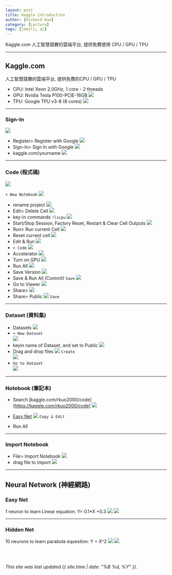 ```yaml
---
layout: post
title: Kaggle Introduction
author: [Richard Kuo]
category: [Lecture]
tags: [jekyll, ai]
---
```


Kaggle.com 人工智慧競賽的雲端平台, 提供免費使用 CPU / GPU / TPU

---
## Kaggle.com
人工智慧競賽的雲端平台, 提供免費的CPU / GPU / TPU<br>
* CPU: Intel  Xeon 2.0GHz, 1 core - 2 threads
* GPU: Nvidia Tesla P100-PCIE-16GB
![](https://tpucdn.com/gpu-specs/images/c/2888-front.small.jpg)
* TPU: Google TPU v3-8 (8 cores)
![](https://storage.googleapis.com/kaggle-media/tpu/tpu_rule_of_thumb.png)

---
### Sign-In
![](https://github.com/rkuo2000/AI-course/blob/gh-pages/images/Kaggle.png?raw=true)
* Register> Register with Google
![](https://github.com/rkuo2000/AI-course/blob/gh-pages/images/Kaggle_Register.png?raw=true)
* Sign-In> Sign In with Google
![](https://github.com/rkuo2000/AI-course/blob/gh-pages/images/Kaggle_Sign_In.png?raw=true)
* kaggle.com/yourname
![](https://github.com/rkuo2000/AI-course/blob/gh-pages/images/Kaggle_home.png?raw=true)

---
### Code (程式碼)
![](https://github.com/rkuo2000/AI-course/blob/gh-pages/images/Kaggle_Code.png?raw=true)

`+ New Notebook`
![](https://github.com/rkuo2000/AI-course/blob/gh-pages/images/Kaggle_New_Notebook.png?raw=true)

* rename project
![](https://github.com/rkuo2000/AI-course/blob/gh-pages/images/Kaggle_rename_notebook.png?raw=true)
* Edit> Delete Cell
![](https://github.com/rkuo2000/AI-course/blob/gh-pages/images/Kaggle_Edit_DeleteCell.png?raw=true)
* key-in commands `!lscpu`
![](https://github.com/rkuo2000/AI-course/blob/gh-pages/images/Kaggle_keyin_code.png?raw=true)
* Start/Stop Session, Factory Reset, Restart & Clear Cell Outputs
![](https://github.com/rkuo2000/AI-course/blob/gh-pages/images/Kaggle_Reset.png?raw=true)
* Run> Run current Cell
![](https://github.com/rkuo2000/AI-course/blob/gh-pages/images/Kaggle_Run_current_cell.png?raw=true)
* Reset current cell
![](https://github.com/rkuo2000/AI-course/blob/gh-pages/images/Kaggle_Reset.png?raw=true)
* Edit & Run
![](https://github.com/rkuo2000/AI-course/blob/gh-pages/images/Kaggle_edit_and_run.png?raw=true)
* `+ Code`
![](https://github.com/rkuo2000/AI-course/blob/gh-pages/images/Kaggle_add_code.png?raw=true)
* Accelerator 
![](https://github.com/rkuo2000/AI-course/blob/gh-pages/images/Kaggle_Accelerator.png?raw=true)
* Turn on GPU
![](https://github.com/rkuo2000/AI-course/blob/gh-pages/images/Kaggle_Turn_on_GPU.png?raw=true)
* Run All
![](https://github.com/rkuo2000/AI-course/blob/gh-pages/images/Kaggle_run_all.png?raw=true)
* Save Version
![](https://github.com/rkuo2000/AI-course/blob/gh-pages/images/Kaggle_Save_Version.png?raw=true)
* Save & Run All (Commit) 
`Save`
![](https://github.com/rkuo2000/AI-course/blob/gh-pages/images/Kaggle_Save_and_Run_All.png?raw=true)
* Go to Viewer
![](https://github.com/rkuo2000/AI-course/blob/gh-pages/images/Kaggle_Go_to_Viewer.png?raw=true)
* Share> 
![](https://github.com/rkuo2000/AI-course/blob/gh-pages/images/Kaggle_Share.png?raw=true)
* Share> Public
![](https://github.com/rkuo2000/AI-course/blob/gh-pages/images/Kaggle_Share_Public.png?raw=true)
`Save`<br>

---
### Dataset (資料集)
* Datasets
![](https://github.com/rkuo2000/AI-course/blob/gh-pages/images/Kaggle_Datasets.png?raw=true)
* `+ New Dataset`<br>
![](https://github.com/rkuo2000/AI-course/blob/gh-pages/images/Kaggle_New_Dataset.png?raw=true)
* keyin name of Dataset, and set to Public
![](https://github.com/rkuo2000/AI-course/blob/gh-pages/images/Kaggle_New_Dataset_keyin_name.png?raw=true)
* Drag and drop files 
![](https://github.com/rkuo2000/AI-course/blob/gh-pages/images/Kaggle_New_Dataset_drag_and_drop_files.png?raw=true)
`Create`<br>
![](https://github.com/rkuo2000/AI-course/blob/gh-pages/images/Kaggle_New_Dataset_create_success.png?raw=true)
* `Go to Dataset`<br>
![](https://github.com/rkuo2000/AI-course/blob/gh-pages/images/Kaggle_Go_to_Dataset.png?raw=true)

---
### Notebook (筆記本)
* Search [kaggle.com/rkuo2000/code](https://kaggle.com/rkuo2000/code]
![](https://github.com/rkuo2000/AI-course/blob/gh-pages/images/Kaggle_Code_search.png?raw=true)

* [Easy Net](https://www.kaggle.com/code/rkuo2000/easy-net)
![](https://github.com/rkuo2000/AI-course/blob/gh-pages/images/Kaggle_Code_Easy_Net.png?raw=true)
`Copy & Edit`<br>
* Run All

---
### Import Notebook
* File> Import Notebook
![](https://github.com/rkuo2000/AI-course/blob/gh-pages/images/Kaggle_File_import_notebook.png?raw=true)
* drag file to import
![](https://github.com/rkuo2000/AI-course/blob/gh-pages/images/Kaggle_import_notebook.png?raw=true)

---
## Neural Network (神經網路)

### Easy Net
1 neuron to learn Linear equation: Y= 0.1*X +0.3
![](https://github.com/rkuo2000/AI-course/blob/gh-pages/images/Kaggle_Easy_Net.png?raw=true)
![](https://github.com/rkuo2000/AI-course/blob/gh-pages/images/Kaggle_Easy_Net_plot_prediction.png?raw=true)

---
### Hidden Net
10 neurons to learn parabola equestion: Y = X^2
![](https://github.com/rkuo2000/AI-course/blob/gh-pages/images/Kaggle_Hidden_Net.png?raw=true)
![](https://github.com/rkuo2000/AI-course/blob/gh-pages/images/Kaggle_Hidden_Net_plot_prediction.png?raw=true)

<br>
<br>

*This site was last updated {{ site.time | date: "%B %d, %Y" }}.*

